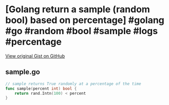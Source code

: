 # [Golang return a sample (random bool) based on percentage] #golang #go #random #bool #sample #logs #percentage

[View original Gist on GitHub](https://gist.github.com/Integralist/4d3e41b2bd9b69b5732494da1dda2fe3)

## sample.go

```go
// sample returns True randomly at a percentage of the time
func sample(percent int) bool {
	return rand.Intn(100) < percent
}
```


